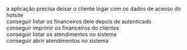 a aplicação precisa deixar o cliente logar com os dados de acesso do hotsite<br>
conseguir listar os financeiros dele depois de autenticado<br>
conseguir imprimir os financeiros do clientes<br>
conseguir listar os atendimentos no sistema<br>
conseguir abrir atendimentos no sistema<br>
